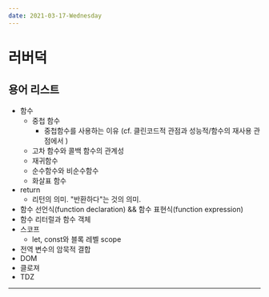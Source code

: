```yaml
---
date: 2021-03-17-Wednesday
---
```

# 러버덕

## 용어 리스트 

- 함수 
	- 중첩 함수  	
		- 중첩함수를 사용하는 이유 (cf. 클린코드적 관점과 성능적/함수의 재사용 관점에서 )
	- 고차 함수와 콜백 함수의 관계성 
	- 재귀함수 
	- 순수함수와 비순수함수 
	- 화살표 함수
- return 
	- 리턴의 의미. "반환하다"는 것의 의미.
- 함수 선언식(function declaration) && 함수 표현식(function expression) 
- 함수 리터럴과 함수 객체 
- 스코프
	- let, const와 블록 레벨 scope
- 전역 변수의 암묵적 결합 
- DOM
- 클로져 
- TDZ

--- 

